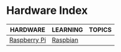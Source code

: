 # Hardware Index

|HARDWARE|LEARNING|TOPICS|
|---|---|---|
|[Raspberry Pi](infrastructure/hardware/hardware-raspberrypi)|[Raspbian](infrastructure/hardware/hardware-raspberrypi#raspbian)||